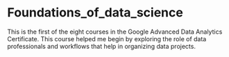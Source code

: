 # Foundations_of_data_science
This is the first of the eight courses in the Google Advanced Data Analytics Certificate. 
This course helped me begin by exploring the role of data professionals and workflows that help in organizing data projects.   
